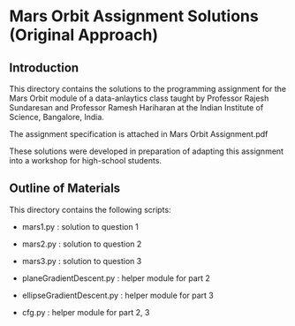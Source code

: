 # Mars Orbit Assignment Solutions (Original Approach)

## Introduction

This directory contains the solutions to the programming assignment for the Mars Orbit module of a data-anlaytics class taught by Professor Rajesh Sundaresan and Professor Ramesh Hariharan at the Indian Institute of Science, Bangalore, India.

The assignment specification is attached in Mars Orbit Assignment.pdf

These solutions were developed in preparation of adapting this assignment into a workshop for high-school students.

## Outline of Materials

This directory contains the following scripts:

- mars1.py : solution to question 1
- mars2.py : solution to question 2
- mars3.py : solution to question 3

- planeGradientDescent.py   : helper module for part 2
- ellipseGradientDescent.py : helper module for part 3
- cfg.py                    : helper module for part 2, 3

